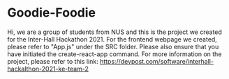 # Goodie-Foodie

Hi, we are a group of students from NUS and this is the project we created for the Inter-Hall Hackathon 2021. For the frontend webpage we created, please refer to "App.js" under the SRC folder. Please also ensure that you have initiated the create-react-app command. For more information on the project, please refer to this link: https://devpost.com/software/interhall-hackalthon-2021-ke-team-2
